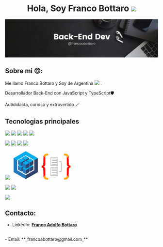 <h1 align="center"> 
  Hola, Soy Franco Bottaro <a href="#"><img src="https://i.giphy.com/media/v1.Y2lkPTc5MGI3NjExODZldjR3eWlpMnptd2I0NDZuZmI1YnZwM294bmd1dGM1c25jMnM4dyZlcD12MV9pbnRlcm5hbF9naWZfYnlfaWQmY3Q9Zw/du3J3cXyzhj75IOgvA/giphy.gif" width="25"></a>
</h1>

<a href="#"><img src="./git.webp"/></a>


## Sobre mi 😌:

Me llamo Franco Bottaro y Soy de Argentina <a href="#"><img src="https://img.icons8.com/?size=13&id=uYpkanQ7g1gl&format=png&color=000000"></a> .

Desarrollador Back-End con JavaScript y TypeScript🛡️

Autididacta, curioso y extrovertido 🪄

## Tecnologias principales

<a href="#"><img src="https://img.icons8.com/color/48/000000/javascript--v1.png"/></a> <a href="#"><img src="https://img.icons8.com/color/48/000000/typescript--v1.png"/></a> <a href="#"><img src="https://img.icons8.com/color/48/000000/nestjs.png"/></a> <a href="#"><img src="https://img.icons8.com/color/48/000000/express-js--v1.png"/></a> <a href="#"><img src="https://img.icons8.com/?size=48&id=7xG5LhKApf4C&format=png&color=000000"/></a> 

<a href="#"><img src="https://img.icons8.com/?size=48&id=38561&format=png&color=000000"/></a> <a href="#"><img src="https://img.icons8.com/color/48/000000/mongodb.png"/></a> <a href="#"><img src="https://img.icons8.com/color/48/000000/mysql.png"/></a> <a href="#"><img src="https://img.icons8.com/?size=48&id=22813&format=png&color=000000"/></a> 

<a href="#"><img src="https://img.icons8.com/?size=48&id=zJh5Gyrd6ZKu&format=png&color=000000"/></a> <a href="#"><img src="./logos-github/sequelize.svg"/></a> <a href="#"><img src="./logos-github/typeorm.svg"/></a>

<a href="#"><img src="https://img.icons8.com/color/48/000000/git.png"/></a> <a href="#"><img src="https://img.icons8.com/color/48/000000/github.png"/></a> 

<a href="#"><img src="https://img.icons8.com/color/48/000000/npm.png"/></a>
<br/>

## Contacto:
- LinkedIn: **<a href="https://www.linkedin.com/in/francoabottaro/" target="_blank">Franco Adolfo Bottaro</a>**
<br/>
- Email: **_francoabottaro@gmail.com_**
